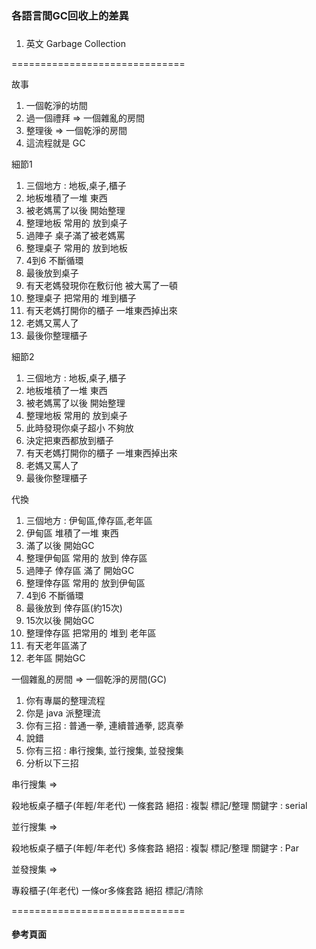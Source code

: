 ###
### 各語言間GC回收上的差異 ###
###

1. 英文 Garbage Collection

==============================

故事

1. 一個乾淨的坊間
2. 過一個禮拜 => 一個雜亂的房間
3. 整理後 => 一個乾淨的房間
4. 這流程就是 GC

細節1

1. 三個地方 : 地板,桌子,櫃子
2. 地板堆積了一堆 東西
3. 被老媽罵了以後 開始整理
4. 整理地板 常用的 放到桌子
5. 過陣子 桌子滿了被老媽罵
6. 整理桌子 常用的 放到地板
7. 4到6 不斷循環
8. 最後放到桌子
9. 有天老媽發現你在敷衍他 被大罵了一頓
10. 整理桌子 把常用的 堆到櫃子
11. 有天老媽打開你的櫃子 一堆東西掉出來
12. 老媽又罵人了
13. 最後你整理櫃子

細節2

1. 三個地方 : 地板,桌子,櫃子
2. 地板堆積了一堆 東西
3. 被老媽罵了以後 開始整理
4. 整理地板 常用的 放到桌子
5. 此時發現你桌子超小 不夠放
6. 決定把東西都放到櫃子
7. 有天老媽打開你的櫃子 一堆東西掉出來
8. 老媽又罵人了
9. 最後你整理櫃子

代換

1. 三個地方 : 伊甸區,倖存區,老年區
2. 伊甸區 堆積了一堆 東西
3. 滿了以後 開始GC
4. 整理伊甸區 常用的 放到 倖存區
5. 過陣子 倖存區 滿了 開始GC
6. 整理倖存區 常用的 放到伊甸區
7. 4到6 不斷循環
8. 最後放到 倖存區(約15次)
9. 15次以後 開始GC
10. 整理倖存區 把常用的 堆到 老年區
11. 有天老年區滿了
12. 老年區 開始GC

一個雜亂的房間 => 一個乾淨的房間(GC)

1. 你有專屬的整理流程
2. 你是 java 派整理流
3. 你有三招 : 普通一拳, 連續普通拳, 認真拳
4. 說錯
5. 你有三招 : 串行搜集, 並行搜集, 並發搜集
6. 分析以下三招

串行搜集 =>

殺地板桌子櫃子(年輕/年老代)
一條套路
絕招 : 複製 標記/整理
關鍵字 : serial

並行搜集 =>

殺地板桌子櫃子(年輕/年老代)
多條套路
絕招 : 複製 標記/整理
關鍵字 : Par

並發搜集 =>

專殺櫃子(年老代)
一條or多條套路
絕招 標記/清除

==============================

#### 參考頁面 ####
